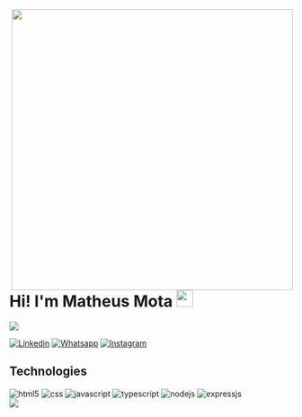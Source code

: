 <img align='right' height='500em' src='https://raw.githubusercontent.com/gist/devmatheusmota/6a7fd17004ef8d76374bacfe4598e71f/raw/1c593c2d9b3fbd5951d0ccbfaf9dd570a85fe5de/githubcard.svg'/>
<h1>Hi! I'm Matheus Mota <img width="30" src="https://c.tenor.com/Wx9IEmZZXSoAAAAi/hi.gif"></h1>
<p><img src='https://komarev.com/ghpvc/?username=devmatheusmota&color=yellow'/></p>

[![Linkedin](https://img.shields.io/badge/LinkedIn-0077B5?style=for-the-badge&logo=linkedin&logoColor=white)](https://www.linkedin.com/in/matheus-mota-oliveira/)
[![Whatsapp](https://img.shields.io/badge/WhatsApp-25D366?style=for-the-badge&logo=whatsapp&logoColor=white)](https://wa.me/5519992903863/)
[![Instagram](https://img.shields.io/badge/Instagram-E4405F?style=for-the-badge&logo=instagram&logoColor=white)](https://www.instagram.com/motaa1996/)

## Technologies

<div style='display: inline-block'>
  <img align='center' alt='html5' src='https://img.shields.io/badge/HTML5-E34F26?style=for-the-badge&logo=html5&logoColor=white'>
  <img align='center' alt='css' src='https://img.shields.io/badge/CSS3-1572B6?style=for-the-badge&logo=css3&logoColor=white'>
  <img align='center' alt='javascript' src='https://img.shields.io/badge/JavaScript-F7DF1E?style=for-the-badge&logo=javascript&logoColor=black'>
  <img align='center' alt='typescript' src='https://img.shields.io/badge/TypeScript-007ACC?style=for-the-badge&logo=typescript&logoColor=white'>
  <img align='center' alt='nodejs' src='https://img.shields.io/badge/Node.js-43853D?style=for-the-badge&logo=node.js&logoColor=white'>
  <img align='center' alt='expressjs' src='https://img.shields.io/badge/Express.js-404D59?style=for-the-badge'>  
</div><br/>

<img src='https://github-readme-stats.vercel.app/api?username=devmatheusmota&show_icons=true&theme=dracula' />

